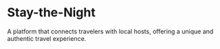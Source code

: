 # Stay-the-Night
A platform that connects travelers with local hosts, offering a unique and authentic travel experience.
